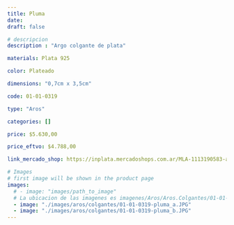 ```yaml
---
title: Pluma
date: 
draft: false

# descripcion
description : "Argo colgante de plata"

materials: Plata 925

color: Plateado

dimensions: "0,7cm x 3,5cm"

code: 01-01-0319

type: "Aros"

categories: []

price: $5.630,00

price_eftvo: $4.788,00

link_mercado_shop: https://inplata.mercadoshops.com.ar/MLA-1113190583-aros-plata-925-colgantes-pluma-regalo-mujer-_JM

# Images
# first image will be shown in the product page
images:
  # - image: "images/path_to_image"
  # La ubicacion de las imagenes es imagenes/Aros/Aros.Colgantes/01-01-0319-pluma
  - image: "./images/aros/colgantes/01-01-0319-pluma_a.JPG"
  - image: "./images/aros/colgantes/01-01-0319-pluma_b.JPG"
---
```

